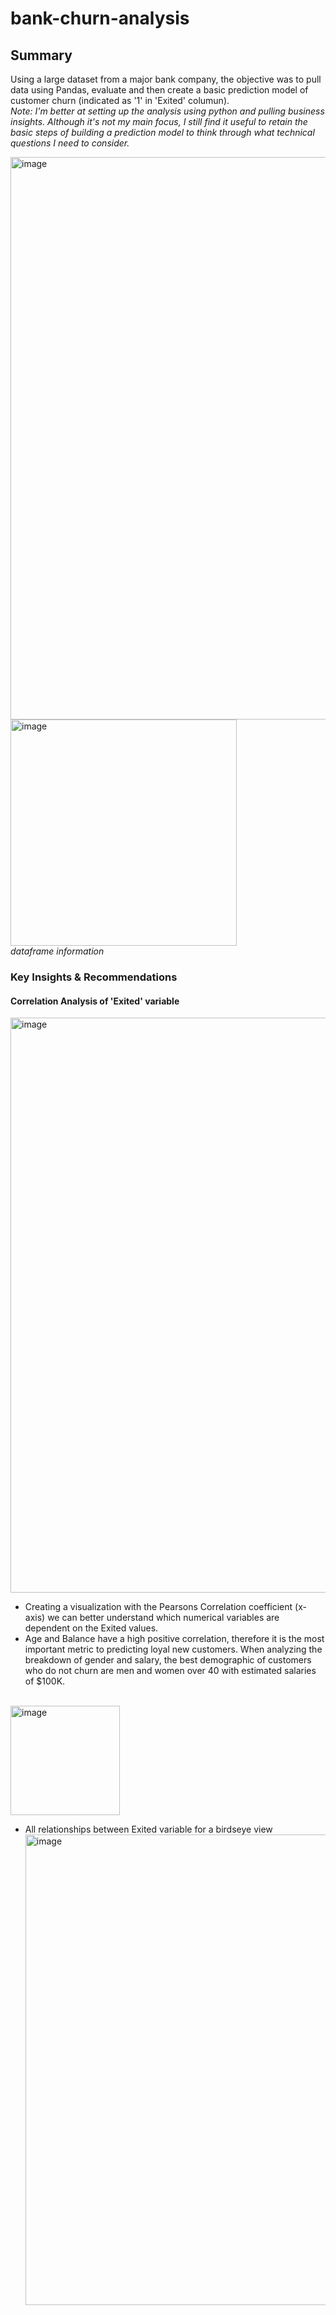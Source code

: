 # bank-churn-analysis
## Summary 
Using a large dataset from a major bank company, the objective was to pull data using Pandas, evaluate and then create a basic prediction model of customer churn (indicated as '1' in 'Exited' columun). 
<br> *Note: I'm better at setting up the analysis using python and pulling business insights. Although it's not my main focus, I still find it useful to retain the basic steps of building a prediction model to think through what technical questions I need to consider.*</br>

<img width="900" alt="image" src="https://github.com/projecttiffany/bank-churn-analysis/assets/51961132/9ab9f06b-9be1-410a-b6bf-a727a814d1c8"><br>
<img width="362" alt="image" src="https://github.com/projecttiffany/bank-churn-analysis/assets/51961132/2e6bb6fe-4d85-49d9-a076-d34ad91a8b1b">
<br>*dataframe information*</br>

### Key Insights & Recommendations

#### Correlation Analysis of 'Exited' variable
<img width="920" alt="image" src="https://github.com/projecttiffany/bank-churn-analysis/assets/51961132/0f4bebc0-987a-4c45-a157-08913e7294a5"><br>
- Creating a visualization with the Pearsons Correlation coefficient (x-axis) we can better understand which numerical variables are dependent on the Exited values.
- Age and Balance have a high positive correlation, therefore it is the most important metric to predicting loyal new customers. When analyzing the breakdown of gender and salary, the best demographic of customers who do not churn are men and women over 40 with estimated salaries of $100K.</br>

 <br><img width="175" alt="image" src="https://github.com/projecttiffany/bank-churn-analysis/assets/51961132/2bd4e8f0-ddaa-4b2a-ab67-8f231e91dd42">
</br>


  - All relationships between Exited variable for a birdseye view
<br><img width="753" alt="image" src="https://github.com/projecttiffany/bank-churn-analysis/assets/51961132/34e1ed86-8bc6-47de-b584-799ecd3276b0"></br>

